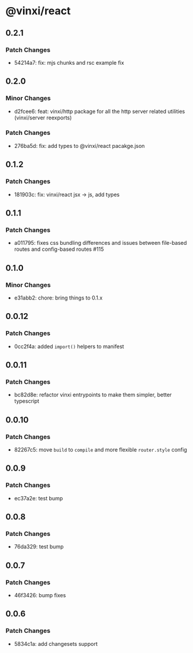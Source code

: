 # @vinxi/react

## 0.2.1

### Patch Changes

- 54214a7: fix: mjs chunks and rsc example fix

## 0.2.0

### Minor Changes

- d2fcee6: feat: vinxi/http package for all the http server related utilities (vinxi/server reexports)

### Patch Changes

- 276ba5d: fix: add types to @vinxi/react pacakge.json

## 0.1.2

### Patch Changes

- 181903c: fix: vinxi/react jsx -> js, add types

## 0.1.1

### Patch Changes

- a011795: fixes css bundling differences and issues between file-based routes and config-based routes #115

## 0.1.0

### Minor Changes

- e31abb2: chore: bring things to 0.1.x

## 0.0.12

### Patch Changes

- 0cc2f4a: added `import()` helpers to manifest

## 0.0.11

### Patch Changes

- bc82d8e: refactor vinxi entrypoints to make them simpler, better typescript

## 0.0.10

### Patch Changes

- 82267c5: move `build` to `compile` and more flexible `router.style` config

## 0.0.9

### Patch Changes

- ec37a2e: test bump

## 0.0.8

### Patch Changes

- 76da329: test bump

## 0.0.7

### Patch Changes

- 46f3426: bump fixes

## 0.0.6

### Patch Changes

- 5834c1a: add changesets support
